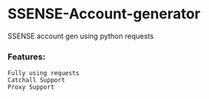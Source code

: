# SSENSE-Account-generator
SSENSE account gen using python requests
  ### Features:
    Fully using requests
    Catchall Support
    Proxy Support
